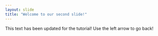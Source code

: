 ```yaml
---
layout: slide
title: "Welcome to our second slide!"
---
```

This text has been updated for the tutorial!
Use the left arrow to go back!

